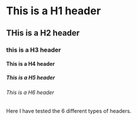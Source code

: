 # This is a H1 header
## THis is a H2 header
### this is a H3 header
#### This is a H4 header
##### This is a H5 header
###### This is a H6 header

Here I have tested the 6 different types of headers.
